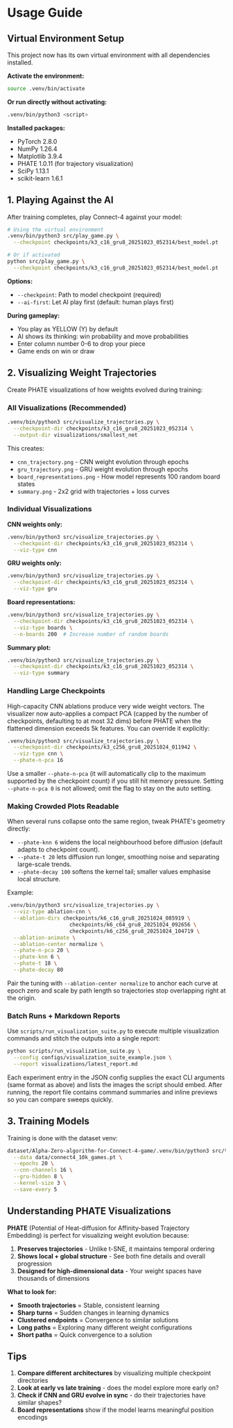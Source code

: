# Usage Guide

## Virtual Environment Setup

This project now has its own virtual environment with all dependencies installed.

**Activate the environment:**
```bash
source .venv/bin/activate
```

**Or run directly without activating:**
```bash
.venv/bin/python3 <script>
```

**Installed packages:**
- PyTorch 2.8.0
- NumPy 1.26.4
- Matplotlib 3.9.4
- PHATE 1.0.11 (for trajectory visualization)
- SciPy 1.13.1
- scikit-learn 1.6.1

## 1. Playing Against the AI

After training completes, play Connect-4 against your model:

```bash
# Using the virtual environment
.venv/bin/python3 src/play_game.py \
  --checkpoint checkpoints/k3_c16_gru8_20251023_052314/best_model.pt

# Or if activated
python src/play_game.py \
  --checkpoint checkpoints/k3_c16_gru8_20251023_052314/best_model.pt
```

**Options:**
- `--checkpoint`: Path to model checkpoint (required)
- `--ai-first`: Let AI play first (default: human plays first)

**During gameplay:**
- You play as YELLOW (Y) by default
- AI shows its thinking: win probability and move probabilities
- Enter column number 0-6 to drop your piece
- Game ends on win or draw

## 2. Visualizing Weight Trajectories

Create PHATE visualizations of how weights evolved during training:

### All Visualizations (Recommended)
```bash
.venv/bin/python3 src/visualize_trajectories.py \
  --checkpoint-dir checkpoints/k3_c16_gru8_20251023_052314 \
  --output-dir visualizations/smallest_net
```

This creates:
- `cnn_trajectory.png` - CNN weight evolution through epochs
- `gru_trajectory.png` - GRU weight evolution through epochs
- `board_representations.png` - How model represents 100 random board states
- `summary.png` - 2x2 grid with trajectories + loss curves

### Individual Visualizations

**CNN weights only:**
```bash
.venv/bin/python3 src/visualize_trajectories.py \
  --checkpoint-dir checkpoints/k3_c16_gru8_20251023_052314 \
  --viz-type cnn
```

**GRU weights only:**
```bash
.venv/bin/python3 src/visualize_trajectories.py \
  --checkpoint-dir checkpoints/k3_c16_gru8_20251023_052314 \
  --viz-type gru
```

**Board representations:**
```bash
.venv/bin/python3 src/visualize_trajectories.py \
  --checkpoint-dir checkpoints/k3_c16_gru8_20251023_052314 \
  --viz-type boards \
  --n-boards 200  # Increase number of random boards
```

**Summary plot:**
```bash
.venv/bin/python3 src/visualize_trajectories.py \
  --checkpoint-dir checkpoints/k3_c16_gru8_20251023_052314 \
  --viz-type summary
```

### Handling Large Checkpoints

High-capacity CNN ablations produce very wide weight vectors. The visualizer now auto-applies a compact PCA (capped by the number of checkpoints, defaulting to at most 32 dims) before PHATE when the flattened dimension exceeds 5k features. You can override it explicitly:

```bash
.venv/bin/python3 src/visualize_trajectories.py \
  --checkpoint-dir checkpoints/k3_c256_gru8_20251024_011942 \
  --viz-type cnn \
  --phate-n-pca 16
```

Use a smaller `--phate-n-pca` (it will automatically clip to the maximum supported by the checkpoint count) if you still hit memory pressure. Setting `--phate-n-pca 0` is not allowed; omit the flag to stay on the auto setting.

### Making Crowded Plots Readable

When several runs collapse onto the same region, tweak PHATE's geometry directly:

- `--phate-knn 6` widens the local neighbourhood before diffusion (default adapts to checkpoint count).
- `--phate-t 20` lets diffusion run longer, smoothing noise and separating large-scale trends.
- `--phate-decay 100` softens the kernel tail; smaller values emphasise local structure.

Example:

```bash
.venv/bin/python3 src/visualize_trajectories.py \
  --viz-type ablation-cnn \
  --ablation-dirs checkpoints/k6_c16_gru8_20251024_085919 \
                    checkpoints/k6_c64_gru8_20251024_092656 \
                    checkpoints/k6_c256_gru8_20251024_104719 \
  --ablation-animate \
  --ablation-center normalize \
  --phate-n-pca 20 \
  --phate-knn 6 \
  --phate-t 18 \
  --phate-decay 80
```

Pair the tuning with `--ablation-center normalize` to anchor each curve at epoch zero and scale by path length so trajectories stop overlapping right at the origin.

### Batch Runs + Markdown Reports

Use `scripts/run_visualization_suite.py` to execute multiple visualization commands and stitch the outputs into a single report:

```bash
python scripts/run_visualization_suite.py \
  --config configs/visualization_suite_example.json \
  --report visualizations/latest_report.md
```

Each experiment entry in the JSON config supplies the exact CLI arguments (same format as above) and lists the images the script should embed. After running, the report file contains command summaries and inline previews so you can compare sweeps quickly.

## 3. Training Models

Training is done with the dataset venv:

```bash
dataset/Alpha-Zero-algorithm-for-Connect-4-game/.venv/bin/python3 src/train.py \
  --data data/connect4_10k_games.pt \
  --epochs 20 \
  --cnn-channels 16 \
  --gru-hidden 8 \
  --kernel-size 3 \
  --save-every 5
```

## Understanding PHATE Visualizations

**PHATE** (Potential of Heat-diffusion for Affinity-based Trajectory Embedding) is perfect for visualizing weight evolution because:

1. **Preserves trajectories** - Unlike t-SNE, it maintains temporal ordering
2. **Shows local + global structure** - See both fine details and overall progression
3. **Designed for high-dimensional data** - Your weight spaces have thousands of dimensions

**What to look for:**
- **Smooth trajectories** = Stable, consistent learning
- **Sharp turns** = Sudden changes in learning dynamics
- **Clustered endpoints** = Convergence to similar solutions
- **Long paths** = Exploring many different weight configurations
- **Short paths** = Quick convergence to a solution

## Tips

1. **Compare different architectures** by visualizing multiple checkpoint directories
2. **Look at early vs late training** - does the model explore more early on?
3. **Check if CNN and GRU evolve in sync** - do their trajectories have similar shapes?
4. **Board representations** show if the model learns meaningful position encodings
